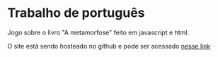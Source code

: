 # Trabalho de português

Jogo sobre o livro "A metamorfose" feito em javascript e html.

O site está sendo hosteado no github e pode ser acessado [nesse link](G-Aleixo.github.io/esofromatem)